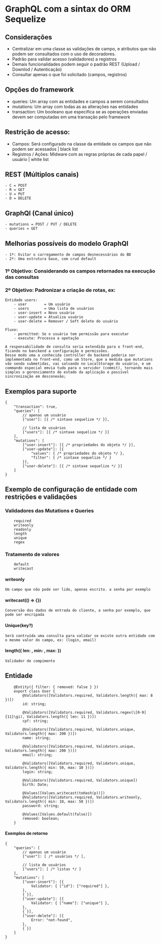 # GraphQL com a sintax do ORM Sequelize
## Considerações
  - Centralizar em uma classe as validações de campo, e atributos que não podem ser consultados com o uso de decoradores.
  - Padrão para validar acesso (validadores) a registros
  - Demais funcionalidades podem seguir o padrão REST (Upload / Downlod / Autenticação)
  - Consultar apenas o que foi solicitado (campos, registros)

## Opções do framework
  - queries: Um array com as entidades e campos a serem consultados
  - mutations: Um array com todas as as alterações nas entidades
  - transaction: Um booleano que especifica se as operações enviadas devem ser computadas em uma transação pelo framework

## Restrição de acesso: 
  - Campos: Será configurado na classe da entidade os campos que não podem ser acessados | black list
  - Registros / Ações: Midware com as regras próprias de cada papel / usuário | white list
## REST (Múltiplos canais)
    - C = POST
    - R = GET 
    - U = PUT
    - D = DELETE

## GraphQl (Canal único)
    - mutations = POST / PUT / DELETE
    - queries = GET 

## Melhorias possíveis do modelo GraphQl
    - 1º: Evitar o carregamento de campos desnecessários do BD
    - 2º: Uma estrutura base, com crud default

### 1º Objetivo: Considerando os campos retornados na execução das consultas
### 2º Objetivo: Padronizar a criação de rotas, ex:
    Entidade users:
        - user        = Um usuário
        - users       = Uma lista de usuários
        - user-insert = Novo usuário
        - user-update = Atualiza usuário
        - user-delete = Remover / Soft delete do usuário

    Fluxo:
        - permitted: Se o usuário tem permissão para executar
        - execute: Processa a opetação

    A responsabilidade de consulta seria extendida para o front-end,
    ficando no banckend a configuração e permissões.
    Desse modo uma a conhecida controller do backend poderia ser implementada no front-end, como um Store, que a medida que mutations vão sendo submetidas, vai salvando no LocalStorage do usuário, e um commando especial emvia tudo para o servidor (commit), tornando mais simples o gerenciamento de estado da aplicação e possível sincronização em desconexão;
  
## Exemplos para suporte
```POST
{
    "transaction": true,
    "queries": [
        // apenas um usuário
        ["user"]: [{ /* sintaxe sequelize */ }],

        // lista de usuários
        ["users"]: [{ /* sintaxe sequelize */ }]
    ],
    "mutations": [
        ["user-insert"]: [{ /* propriedades do objeto */ }],
        ["user-update"]: [{
            "values": { /* propriedades do objeto */ },
            "filter": { /* sintaxe sequelize */ } 
        }],
        ["user-delete"]: [{ /* sintaxe sequelize */ }]
    ]
}
```

## Exemplo de configuração de entidade com restrições e validações
### Validadores das Mutations e Queries
```
    required
    writeonly
    readonly
    length
    unique
    regex
```

### Tratamento de valores
```
    default
    writecast
```

#### writeonly
    Um campo que não pode ser lido, apenas escrito. a senha por exemplo

#### writecast(() => {})
    Conversão dos dados de entrada do cliente, a senha por exemplo, que pode ser encripada

#### Unique(key?)
    Será contruída uma consulta para validar se existe outra entidade com o mesmo valor do campo, ex: (login, email)

#### length({ len: , min: , max: })
    Validador de compimento

## Entidade
```
    @Entity({ filter: { removed: false } })
    export class User {
        @Validators([Validators.required, Validators.length({ max: 8 })])
        id: string;

        @Validators([Validators.required, Validators.regex(\[0-9]{11}\gi), Validators.length({ len: 11 })])
        cpf: string;

        @Validators([Validators.required, Validators.unique, Validators.length({ max: 200 })])
        name: string;
        
        @Validators([Validators.required, Validators.unique, Validators.length({ max: 200 })])
        email: string;

        @Validators([Validators.required, Validators.unique, Validators.length({ min: 50, max: 10 })])
        login: string;
        
        @Validators([Validators.required, Validators.unique])
        birth: Date;

        @Values([Values.writecast(toHash(p))])
        @Validators([Validators.required, Validators.writeonly, Validators.length({ min: 10, max: 50 })])
        password: string;
        
        @Values([Values.default(false)])
        removed: boolean;
    }
```

#### Exemplos de retorno
```
{
    "queries": [
        // apenas um usuário
        ["user"]: [ /* usuários */ ],

        // lista de usuários
        ["users"]: [ /* listas */ ]
    ],
    "mutations": [
        ["user-insert"]: [{ 
            Validator: { ["id"]: ["required"] },
        }, 
        { }],
        ["user-update"]: [{ 
            Validator: { ["name"]: ["unique"] },
        }, 
        { }],
        ["user-delete"]: [{ 
            Error: "not-found",  
        }, 
        { }]
    ]
}
```